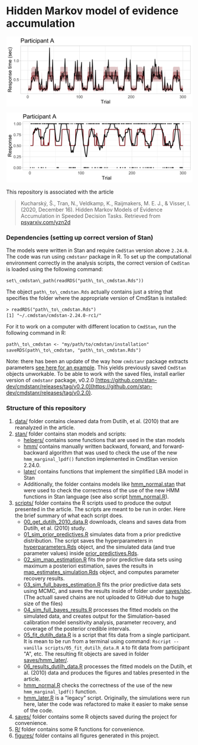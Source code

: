 # Hidden Markov model of evidence accumulation

![Response times of participant A modeled by the HMM + EAM framework](figures/post_pred_rt_subset_trials/dutilh_2010_subject_A.png)

![Responses of participant A modeled by the HMM + EAM framework](figures/post_pred_response_subset_trials/dutilh_2010_subject_A.png)

This repository is associated with the article

> Kucharský, Š., Tran, N., Veldkamp, K., Raijmakers, M. E. J., & Visser, I. (2020, December 16). Hidden Markov Models of Evidence Accumulation in Speeded Decision Tasks. Retrieved from [psyarxiv.com/yzn2d](https:://www.psyarxiv.com/yzn2d)

### Dependencies (setting up correct version of Stan)

The models were written in Stan and require `CmdStan` version above `2.24.0`. The code was run using `cmdstanr` package in R. To set up the computational environment correctly in the analysis scripts, the correct version of `CmdStan` is loaded using the following command:

```
set\_cmdstan\_path(readRDS("path\_to\_cmdstan.Rds"))
```

The object `path\_to\_cmdstan.Rds` actually contains just a string that specifies the folder where the appropriate version of CmdStan is installed:

 ```
 > readRDS("path\_to\_cmdstan.Rds")
[1] "~/.cmdstan/cmdstan-2.24.0-rc1/"
 ```
 
 For it to work on a computer with different location to `CmdStan`, run the following command in R:
 
 ```
 path\_to\_cmdstan <- "my/path/to/cmdstan/installation"
 saveRDS(path\_to\_cmdstan, "path\_to\_cmdstan.Rds")
 ```
 
Note: there has been an update of the way how `cmdstanr` package extracts parameters [see here for an example](https://discourse.mc-stan.org/t/cannot-extract-non-scalar-variables-from-cmdstanr-fit-object/21975). This yields previously saved `CmdStan` objects unworkable. To be able to work with the saved files, install earlier version of `cmdstanr` package, v0.2.0 [https://github.com/stan-dev/cmdstanr/releases/tag/v0.2.0](https://github.com/stan-dev/cmdstanr/releases/tag/v0.2.0).

### Structure of this repository

1. [data/](data/) folder contains cleaned data from Dutilh, et al. (2010) that are reanalyzed in the article.
2. [stan/](stan/) folder contains stan models and scripts:
	* [helpers/](stan/helpers/) contains some functions that are used in the stan models
	* [hmm/](stan/hmm/) contains manually written backward, forward, and forward-backward algorithm that was used to check the use of the new `hmm_marginal_lpdf()` function implemented in CmdStan version 2.24.0.
	* [later/](stan/later/) contains functions that implement the simplified LBA model in Stan
	* Additionally, the folder contains models like [hmm\_normal.stan](stan/hmm\_normal.stan) that were used to check the correctness of the use of the new HMM functions in Stan language (see also script [hmm\_normal.R](scripts/hmm\_normal.R)).
3. [scripts/](scripts/) folder contains the R scripts used to produce the output presented in the article. The scripts are meant to be run in order. Here the brief summary of what each script does.
	* [00\_get\_dutilh\_2010\_data.R](scripts/00\_get\_dutilh\_2010\_data.R) downloads, cleans and saves data from Dutilh, et al. (2010) study.
	* [01\_sim\_prior\_predictives.R](scripts/01\_sim\_prior\_predictives.R) simulates data from a prior predictive distribution. The script saves the hyperparameters in [hyperparameters.Rds](saves/hyperparameters.Rds) object, and the simulated data (and true parameter values) inside [prior\_predictives.Rds](saves/prior\_predictives.Rds).
	* [02\_sim\_map\_estimation.R](scripts/02\_sim\_map\_estimation.R) fits the prior predictive data sets using maximum a posteriori estimation, saves the results in [map\_estimates\_simulation.Rds](saves/map\_estimates\_simulation.Rds) object, and computes parameter recovery results. 
	* [03\_sim\_full\_bayes\_estimation.R](scripts/03\_sim\_full\_bayes\_estimation.R) fits the prior predictive data sets using MCMC, and saves the results inside of folder under [saves/sbc](). (The actuall saved chains are not uploaded to GitHub due to huge size of the files)
	* [04\_sim\_full\_bayes\_results.R](scripts/04\_sim\_full\_bayes\_results.R) processes the fitted models on the simulated data, and creates output for the Simulation-based calibration model sensitivity analysis, parameter recovery, and coverage of the posterior credible intervals.
	* [05\_fit\_dutilh\_data.R](scripts/05\_fit\_dutilh\_data.R) is a script that fits data from a single participant. It is mean to be run from a terminal using command: `Rscript --vanilla scripts/05_fit_dutilh_data.R A` to fit data from participant "A", etc. The resulting fit objects are saved in folder [saves/hmm_later/]().
	* [06\_results\_dutilh\_data.R](scripts/06\_results\_dutilh\_data.R) processes the fitted models on the Dutilh, et al. (2010) data and produces the figures and tables presented in the article.
	* [hmm_normal.R](scripts/hmm_normal.R) checks  the correctness of the use of the new `hmm_marginal_lpdf()` function.
	* [hmm_later.R](scripts/hmm_later.R) is a "legacy" script. Originally, the simulations were run here, later the code was refactored to make it easier to make sense of the code.
4. [saves/](saves/) folder contains some R objects saved during the project for convenience.
5. [R/](R/) folder contains some R functions for convenience.
6. [figures/](figures) folder contains all figures generated in this project.


